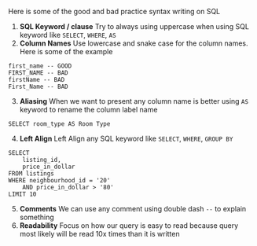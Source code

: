 Here is some of the good and bad practice syntax writing on SQL
1. **SQL Keyword / clause**
Try to always using uppercase when using SQL keyword like `SELECT`, `WHERE`, `AS`
2. **Column Names**
Use lowercase and snake case for the column names. Here is some of the example
```MySQL
first_name -- GOOD 
FIRST_NAME -- BAD 
firstName -- BAD 
First_Name -- BAD
```
3. **Aliasing**
When we want to present any column name is better using `AS` keyword to rename the column label name 
```MySQL
SELECT room_type AS Room Type
```
4. **Left Align**
Left Align any SQL keyword like `SELECT`, `WHERE`, `GROUP BY`
```MySQL
SELECT 
	listing_id, 
	price_in_dollar 
FROM listings
WHERE neighbourhood_id = '20' 
	AND price_in_dollar > '80' 
LIMIT 10
```
5. **Comments**
We can use any comment using double dash `--` to explain something
6. **Readability**
Focus on how our query is easy to read because query most likely will be read 10x times than it is written